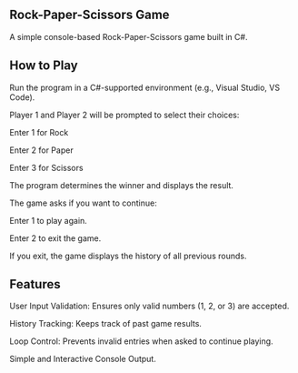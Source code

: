 ## Rock-Paper-Scissors Game
A simple console-based Rock-Paper-Scissors game built in C#.

## How to Play
Run the program in a C#-supported environment (e.g., Visual Studio, VS Code).

Player 1 and Player 2 will be prompted to select their choices:

Enter 1 for Rock

Enter 2 for Paper

Enter 3 for Scissors

The program determines the winner and displays the result.

The game asks if you want to continue:

Enter 1 to play again.

Enter 2 to exit the game.

If you exit, the game displays the history of all previous rounds.

## Features
User Input Validation: Ensures only valid numbers (1, 2, or 3) are accepted.

History Tracking: Keeps track of past game results.

Loop Control: Prevents invalid entries when asked to continue playing.

Simple and Interactive Console Output.


